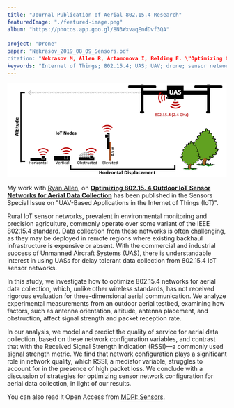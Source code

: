 ```yaml
---
title: "Journal Publication of Aerial 802.15.4 Research"
featuredImage: "./featured-image.png" 
album: "https://photos.app.goo.gl/8N3WxvaqEndDvf3QA"

project: "Drone"
paper: "Nekrasov_2019_08_09_Sensors.pdf
citation: "Nekrasov M, Allen R, Artamonova I, Belding E. \"Optimizing 802.15. 4 Outdoor IoT Sensor Networks for Aerial Data Collection\". Sensors. 2019 Jan;19(16):3479."
keywords: "Internet of Things; 802.15.4; UAS; UAV; drone; sensor network; wireless networks; aerial networks; experimental measurements"
---
```




<div class="img-right"><img src="./featured-image.png" alt="IoT Sensing Project"></div>

My work with [Ryan Allen](https://www.linkedin.com/in/ryan-allen-ba5560124/), on **[Optimizing 802.15. 4 Outdoor IoT Sensor Networks for Aerial Data Collection](/papers/Nekrasov_2019_08_09_Sensors.pdf)** has been published in the Sensors Special Issue on "UAV-Based Applications in the Internet of Things (IoT)". 


Rural IoT sensor networks, prevalent in environmental monitoring and precision agriculture, commonly operate over some variant of the IEEE 802.15.4 standard. Data collection from these networks is often challenging, as they may be deployed in remote regions where existing backhaul infrastructure is expensive or absent. With the commercial and industrial success of Unmanned Aircraft Systems (UAS), there is understandable interest in using UASs for delay tolerant data collection from 802.15.4 IoT sensor networks. 

In this study, we investigate how to optimize 802.15.4 networks for aerial data collection, which, unlike other wireless standards, has not received rigorous evaluation for three-dimensional aerial communication. We analyze experimental measurements from an outdoor aerial testbed, examining how factors, such as antenna orientation, altitude, antenna placement, and obstruction, affect signal strength and packet reception rate. 

In our analysis, we model and predict the quality of service for aerial data collection, based on these network configuration variables, and contrast that with the Received Signal Strength Indication (RSSI)—a commonly used signal strength metric. We find that network configuration plays a significant role in network quality, which RSSI, a mediator variable, struggles to account for in the presence of high packet loss. We conclude with a discussion of strategies for optimizing sensor network configuration for aerial data collection, in light of our results.

You can also read it Open Access from [MDPI: Sensors](https://www.mdpi.com/1424-8220/19/16/3479/htm).

